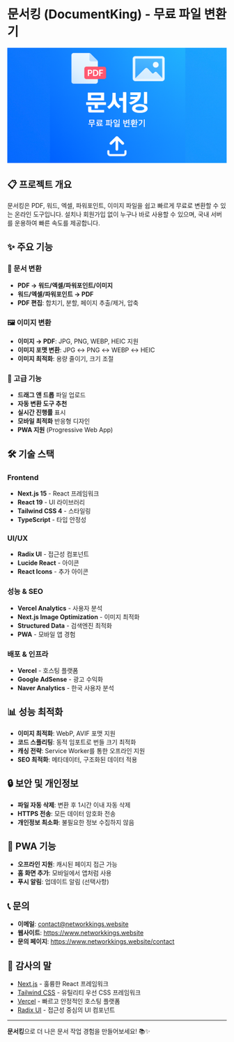 # 문서킹 (DocumentKing) - 무료 파일 변환기

![문서킹 로고](public/og-image.png)

## 📋 프로젝트 개요

문서킹은 PDF, 워드, 엑셀, 파워포인트, 이미지 파일을 쉽고 빠르게 무료로 변환할 수 있는 온라인 도구입니다. 설치나 회원가입 없이 누구나 바로 사용할 수 있으며, 국내 서버를 운용하여 빠른 속도를 제공합니다.

## ✨ 주요 기능

### 📄 문서 변환
- **PDF → 워드/엑셀/파워포인트/이미지**
- **워드/엑셀/파워포인트 → PDF**
- **PDF 편집**: 합치기, 분할, 페이지 추출/제거, 압축

### 🖼️ 이미지 변환
- **이미지 → PDF**: JPG, PNG, WEBP, HEIC 지원
- **이미지 포맷 변환**: JPG ↔ PNG ↔ WEBP ↔ HEIC
- **이미지 최적화**: 용량 줄이기, 크기 조절

### 🔧 고급 기능
- **드래그 앤 드롭** 파일 업로드
- **자동 변환 도구 추천**
- **실시간 진행률** 표시
- **모바일 최적화** 반응형 디자인
- **PWA 지원** (Progressive Web App)

## 🛠️ 기술 스택

### Frontend
- **Next.js 15** - React 프레임워크
- **React 19** - UI 라이브러리
- **Tailwind CSS 4** - 스타일링
- **TypeScript** - 타입 안정성

### UI/UX
- **Radix UI** - 접근성 컴포넌트
- **Lucide React** - 아이콘
- **React Icons** - 추가 아이콘

### 성능 & SEO
- **Vercel Analytics** - 사용자 분석
- **Next.js Image Optimization** - 이미지 최적화
- **Structured Data** - 검색엔진 최적화
- **PWA** - 모바일 앱 경험

### 배포 & 인프라
- **Vercel** - 호스팅 플랫폼
- **Google AdSense** - 광고 수익화
- **Naver Analytics** - 한국 사용자 분석


## 📊 성능 최적화

- **이미지 최적화**: WebP, AVIF 포맷 지원
- **코드 스플리팅**: 동적 임포트로 번들 크기 최적화
- **캐싱 전략**: Service Worker를 통한 오프라인 지원
- **SEO 최적화**: 메타데이터, 구조화된 데이터 적용

## 🔒 보안 및 개인정보

- **파일 자동 삭제**: 변환 후 1시간 이내 자동 삭제
- **HTTPS 전송**: 모든 데이터 암호화 전송
- **개인정보 최소화**: 불필요한 정보 수집하지 않음

## 📱 PWA 기능

- **오프라인 지원**: 캐시된 페이지 접근 가능
- **홈 화면 추가**: 모바일에서 앱처럼 사용
- **푸시 알림**: 업데이트 알림 (선택사항)


## 📞 문의

- **이메일**: contact@networkkings.website
- **웹사이트**: https://www.networkkings.website
- **문의 페이지**: https://www.networkkings.website/contact

## 🙏 감사의 말

- [Next.js](https://nextjs.org/) - 훌륭한 React 프레임워크
- [Tailwind CSS](https://tailwindcss.com/) - 유틸리티 우선 CSS 프레임워크
- [Vercel](https://vercel.com/) - 빠르고 안정적인 호스팅 플랫폼
- [Radix UI](https://www.radix-ui.com/) - 접근성 중심의 UI 컴포넌트

---

**문서킹**으로 더 나은 문서 작업 경험을 만들어보세요! 📚✨